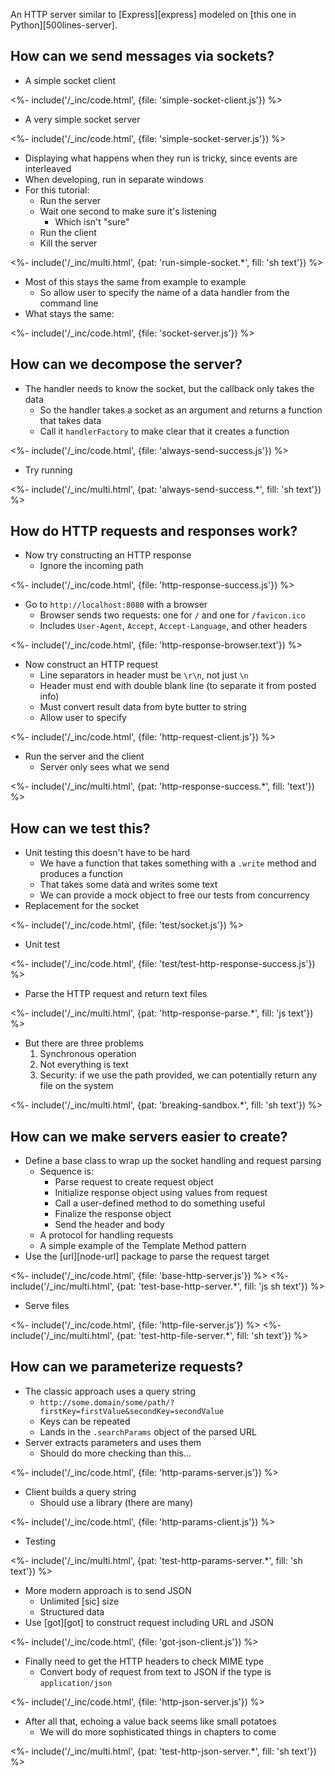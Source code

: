 ---
---

An HTTP server similar to [Express][express]
modeled on [this one in Python][500lines-server].

## How can we send messages via sockets?

-   A simple socket client

<%- include('/_inc/code.html', {file: 'simple-socket-client.js'}) %>

-   A very simple socket server

<%- include('/_inc/code.html', {file: 'simple-socket-server.js'}) %>

-   Displaying what happens when they run is tricky, since events are interleaved
-   When developing, run in separate windows
-   For this tutorial:
    -   Run the server
    -   Wait one second to make sure it's listening
        -   Which isn't "sure"
    -   Run the client
    -   Kill the server

<%- include('/_inc/multi.html', {pat: 'run-simple-socket.*', fill: 'sh text'}) %>

-   Most of this stays the same from example to example
    -   So allow user to specify the name of a data handler from the command line
-   What stays the same:

<%- include('/_inc/code.html', {file: 'socket-server.js'}) %>

## How can we decompose the server?

-   The handler needs to know the socket, but the callback only takes the data
    -   So the handler takes a socket as an argument and returns a function that takes data
    -   Call it `handlerFactory` to make clear that it creates a function

<%- include('/_inc/code.html', {file: 'always-send-success.js'}) %>

-   Try running

<%- include('/_inc/multi.html', {pat: 'always-send-success.*', fill: 'sh text'}) %>

## How do HTTP requests and responses work?

-   Now try constructing an HTTP response
    -   Ignore the incoming path

<%- include('/_inc/code.html', {file: 'http-response-success.js'}) %>

-   Go to `http://localhost:8080` with a browser
    -   Browser sends two requests: one for `/` and one for `/favicon.ico`
    -   Includes `User-Agent`, `Accept`, `Accept-Language`, and other headers

<%- include('/_inc/code.html', {file: 'http-response-browser.text'}) %>

-   Now construct an HTTP request
    -   Line separators in header must be `\r\n`, not just `\n`
    -   Header must end with double blank line (to separate it from posted info)
    -   Must convert result data from byte butter to string
    -   Allow user to specify 

<%- include('/_inc/code.html', {file: 'http-request-client.js'}) %>

-   Run the server and the client
    -   Server only sees what we send

<%- include('/_inc/multi.html', {pat: 'http-response-success.*', fill: 'text'}) %>

## How can we test this?

-   Unit testing this doesn't have to be hard
    -   We have a function that takes something with a `.write` method and produces a function
    -   That takes some data and writes some text
    -   We can provide a <g key="mock_object">mock object</g> to free our tests from concurrency
-   Replacement for the socket

<%- include('/_inc/code.html', {file: 'test/socket.js'}) %>

-   Unit test

<%- include('/_inc/code.html', {file: 'test/test-http-response-success.js'}) %>

-   Parse the HTTP request and return text files

<%- include('/_inc/multi.html', {pat: 'http-response-parse.*', fill: 'js text'}) %>

-   But there are three problems
    1.  Synchronous operation
    2.  Not everything is text
    3.  Security: if we use the path provided, we can potentially return any file on the system

<%- include('/_inc/multi.html', {pat: 'breaking-sandbox.*', fill: 'sh text'}) %>

## How can we make servers easier to create?

-   Define a base class to wrap up the socket handling and request parsing
    -   Sequence is:
        -   Parse request to create request object
        -   Initialize response object using values from request
        -   Call a user-defined method to do something useful
        -   Finalize the response object
        -   Send the header and body
    -   A <g key="protocol">protocol</g> for handling requests
    -   A simple example of the <g key="template_method_pattern">Template Method</g> pattern
-   Use the [url][node-url] package to parse the request target

<%- include('/_inc/code.html', {file: 'base-http-server.js'}) %>
<%- include('/_inc/multi.html', {pat: 'test-base-http-server.*', fill: 'js sh text'}) %>

-   Serve files

<%- include('/_inc/code.html', {file: 'http-file-server.js'}) %>
<%- include('/_inc/multi.html', {pat: 'test-http-file-server.*', fill: 'sh text'}) %>

## How can we parameterize requests?

-   The classic approach uses a <g key="query_string">query string</g>
    -   `http://some.domain/some/path/?firstKey=firstValue&secondKey=secondValue`
    -   Keys can be repeated
    -   Lands in the `.searchParams` object of the parsed URL
-   Server extracts parameters and uses them
    -   Should do more checking than this…

<%- include('/_inc/code.html', {file: 'http-params-server.js'}) %>

-   Client builds a query string
    -   Should use a library (there are many)

<%- include('/_inc/code.html', {file: 'http-params-client.js'}) %>

-   Testing

<%- include('/_inc/multi.html', {pat: 'test-http-params-server.*', fill: 'sh text'}) %>

-   More modern approach is to send <g key="json">JSON</g>
    -   Unlimited [sic] size
    -   Structured data
-   Use [got][got] to construct request including URL and JSON

<%- include('/_inc/code.html', {file: 'got-json-client.js'}) %>

-   Finally need to get the <g key="http_header">HTTP headers</g> to check <g key="mime_type">MIME type</g>
    -   Convert body of request from text to JSON if the type is `application/json`

<%- include('/_inc/code.html', {file: 'http-json-server.js'}) %>

-   After all that, echoing a value back seems like small potatoes
    -   We will do more sophisticated things in chapters to come

<%- include('/_inc/multi.html', {pat: 'test-http-json-server.*', fill: 'sh text'}) %>
